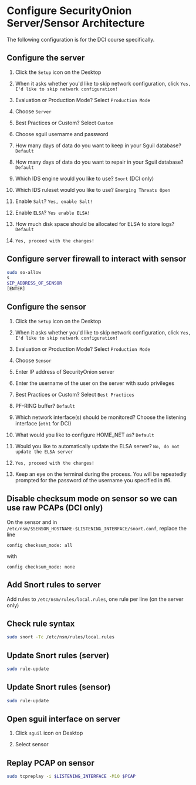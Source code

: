 # Configure SecurityOnion Server/Sensor Architecture
The following configuration is for the DCI course specifically.

## Configure the server

1. Click the `Setup` icon on the Desktop

2. When it asks whether you'd like to skip network configuration, click `Yes, I'd like to skip network configuration!`

3. Evaluation or Production Mode? Select `Production Mode`

4. Choose `Server`

5. Best Practices or Custom? Select `Custom`

6. Choose sguil username and password

7. How many days of data do you want to keep in your Sguil database? `Default`

8. How many days of data do you want to repair in your Sguil database? `Default`

9. Which IDS engine would you like to use? `Snort` (DCI only)

10. Which IDS ruleset would you like to use? `Emerging Threats Open`

11. Enable `Salt`? `Yes, enable Salt!`

12. Enable `ELSA`? `Yes enable ELSA!`

13. How much disk space should be allocated for ELSA to store logs? `Default`

14. `Yes, proceed with the changes!`

## Configure server firewall to interact with sensor

```bash
sudo so-allow
s
$IP_ADDRESS_OF_SENSOR
[ENTER]
```

## Configure the sensor

1. Click the `Setup` icon on the Desktop

2. When it asks whether you'd like to skip network configuration, click `Yes, I'd like to skip network configuration!`

3. Evaluation or Production Mode? Select `Production Mode`

4. Choose `Sensor`

5. Enter IP address of SecurityOnion server

6. Enter the username of the user on the server with sudo privileges

7. Best Practices or Custom? Select `Best Practices`

8. PF-RING buffer? `Default`

9. Which network interface(s) should be monitored? Choose the listening interface (`eth1` for DCI)

10. What would you like to configure HOME_NET as? `Default`

11. Would you like to automatically update the ELSA server? `No, do not update the ELSA server`

12. `Yes, proceed with the changes!`

13. Keep an eye on the terminal during the process. You will be repeatedly prompted for the password of the username you specified in #6.

## Disable checksum mode on sensor so we can use raw PCAPs (DCI only)

On the sensor and in `/etc/nsm/$SENSOR_HOSTNAME-$LISTENING_INTERFACE/snort.conf`, replace the line

```text
config checksum_mode: all
```

with

```text
config checksum_mode: none
```

## Add Snort rules to server

Add rules to `/etc/nsm/rules/local.rules`, one rule per line (on the server only)

## Check rule syntax

```bash
sudo snort -Tc /etc/nsm/rules/local.rules
```

## Update Snort rules (server)

```bash
sudo rule-update
```

## Update Snort rules (sensor)

```bash
sudo rule-update
```

## Open sguil interface on server

1. Click `sguil` icon on Desktop

2. Select sensor

## Replay PCAP on sensor

```bash
sudo tcpreplay -i $LISTENING_INTERFACE -M10 $PCAP
```
